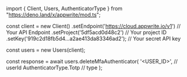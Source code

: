 import { Client, Users, AuthenticatorType } from "https://deno.land/x/appwrite/mod.ts";

const client = new Client()
    .setEndpoint('https://cloud.appwrite.io/v1') // Your API Endpoint
    .setProject('5df5acd0d48c2') // Your project ID
    .setKey('919c2d18fb5d4...a2ae413da83346ad2'); // Your secret API key

const users = new Users(client);

const response = await users.deleteMfaAuthenticator(
    '<USER_ID>', // userId
    AuthenticatorType.Totp // type
);
